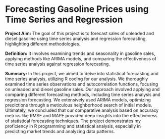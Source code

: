 # Forecasting Gasoline Prices using Time Series and Regression

**Project Aim:** The goal of this project is to forecast sales of unleaded and diesel gasoline using time series analysis and regression forecasting, highlighting different methodologies.

**Definition:** It involves examining trends and seasonality in gasoline sales, applying methods like ARIMA models, and comparing the effectiveness of time series analysis against regression forecasting.

**Summary:** In this project, we aimed to delve into statistical forecasting and time series analysis, utilizing R coding for our analysis. We thoroughly examined time series observations and autocorrelation functions, focusing on unleaded and diesel gasoline sales. Our approach involved applying and comparing different forecasting methods, including time series analysis and regression forecasting. We extensively used ARIMA models, optimizing predictions through a meticulous neighborhood search of initial models. Ultimately, we concluded that our comparative analysis based on accuracy metrics like RMSE and MAPE provided deep insights into the effectiveness of statistical forecasting techniques. The project demonstrates my proficiency in R programming and statistical analysis, especially in predicting market trends and analyzing data patterns.








